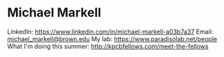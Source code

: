 # Michael Markell #

LinkedIn: https://www.linkedin.com/in/michael-markell-a03b7a37
Email: michael_markell@brown.edu
My lab: https://www.paradisolab.net/people
What I'm doing this summer: http://kpcbfellows.com/meet-the-fellows
